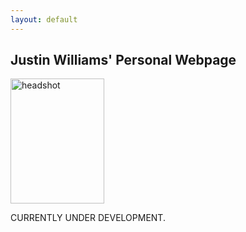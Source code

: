 ```yaml
---
layout: default
---
```

## Justin Williams' Personal Webpage

<img src="{{site.url }}/images/personal_photo.jpg" alt="headshot" height="200px" width="150px"/>

CURRENTLY UNDER DEVELOPMENT.


